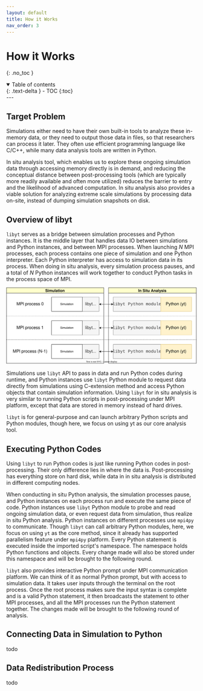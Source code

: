 ```yaml
---
layout: default
title: How it Works
nav_order: 3
---
```

# How it Works
{: .no_toc }
<details open markdown="block">
  <summary>
    Table of contents
  </summary>
  {: .text-delta }
- TOC
{:toc}
</details>
---

## Target Problem

Simulations either need to have their own built-in tools to analyze these in-memory data,
or they need to output those data in files, so that researchers can process it later. They
often use efficient programming language like C/C++, while many data analysis tools are
written in Python.

In situ analysis tool, which enables us to explore these ongoing simulation data through
accessing memory directly is in demand, and reducing the conceptual distance between post-processing tools (which are typically more readily available and often more utilized) reduces
the barrier to entry and the likelihood of advanced computation. In situ analysis also provides
a viable solution for analyzing extreme scale simulations by processing data on-site, instead
of dumping simulation snapshots on disk.

## Overview of libyt
`libyt` serves as a bridge between simulation processes and Python instances.
It is the middle layer that handles data IO between simulations and Python instances, and between MPI processes.
When launching *N* MPI processes, each process contains one piece of simulation and one Python interpreter. 
Each Python interpreter has access to simulation data in its process.
When doing in situ analysis, every simulation process pauses, and a total of *N* Python instances will work together to conduct Python tasks in the process space of MPI.

![](./assets/svgs/Overview.svg)

Simulations use `libyt` API to pass in data and run Python codes during runtime,
and Python instances use `libyt` Python module to request data directly from simulations
using C-extension method and access Python objects that contain simulation information. 
Using `libyt` for in situ analysis is very similar to running Python scripts in post-processing
under MPI platform, except that data are stored in memory instead of hard drives.

`libyt` is for general-purpose and can launch arbitrary Python scripts and Python modules,
though here, we focus on using yt as our core analysis tool.

## Executing Python Codes 

Using `libyt` to run Python codes is just like running Python codes in post-processing.
Their only difference lies in where the data is.
Post-processing has everything store on hard disk, while data in in situ analysis is distributed
in different computing nodes.

When conducting in situ Python analysis, the simulation processes pause,
and Python instances on each process run and execute the same piece of code. 
Python instances use `libyt` Python module to probe and read ongoing simulation data, 
or even request data from simulation, thus realize in situ Python analysis. 
Python instances on different processes use `mpi4py` to communicate.
Though `libyt` can call arbitrary Python modules, here, we focus on using `yt` as the core method, 
since it already has supported parallelism feature under `mpi4py` platform.
Every Python statement is executed inside the imported script's namespace.
The namespace holds Python functions and objects. Every change made will also be stored under this
namespace and will be brought to the following round.

`libyt` also provides interactive Python prompt under MPI communication platform. 
We can think of it as normal Python prompt, but with access to simulation data.
It takes user inputs through the terminal on the root process. 
Once the root process makes sure the input syntax is complete and is a valid Python statement, 
it then broadcasts the statement to other MPI processes, and all the MPI processes run the Python statement together. 
The changes made will be brought to the following round of analysis.

## Connecting Data in Simulation to Python
todo

## Data Redistribution Process
todo

